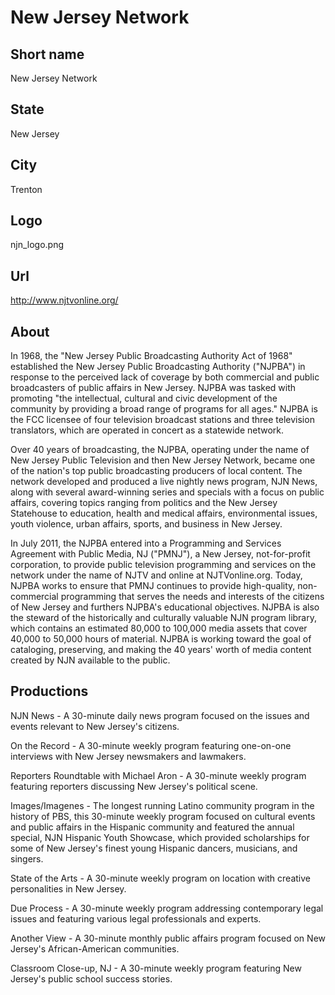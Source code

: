 # New Jersey Network

## Short name

New Jersey Network

## State

New Jersey

## City

Trenton

## Logo

njn\_logo.png

## Url

http://www.njtvonline.org/

## About

In 1968, the "New Jersey Public Broadcasting Authority Act of 1968"
established the New Jersey Public Broadcasting Authority ("NJPBA") in response
to the perceived lack of coverage by both commercial and public broadcasters of
public affairs in New Jersey. NJPBA was tasked with promoting "the intellectual,
cultural and civic development of the community by providing a broad range of
programs for all ages." NJPBA is the FCC licensee of four television broadcast
stations and three television translators, which are operated in concert as a
statewide network. 

Over 40 years of broadcasting, the NJPBA, operating under
the name of New Jersey Public Television and then New Jersey Network, became one
of the nation's top public broadcasting producers of local content. The network
developed and produced a live nightly news program, NJN News, along with several
award-winning series and specials with a focus on public affairs, covering topics
ranging from politics and the New Jersey Statehouse to education, health and medical
affairs, environmental issues, youth violence, urban affairs, sports, and business
in New Jersey.

In July 2011, the NJPBA entered into a Programming and Services
Agreement with Public Media, NJ ("PMNJ"), a New Jersey, not-for-profit corporation,
to provide public television programming and services on the network under the
name of NJTV and online at NJTVonline.org. Today, NJPBA works to ensure that PMNJ
continues to provide high-quality, non-commercial programming that serves the
needs and interests of the citizens of New Jersey and furthers NJPBA's educational
objectives.  NJPBA is also the steward of the historically and culturally valuable
NJN program library, which contains an estimated 80,000 to 100,000 media assets
that cover 40,000 to 50,000 hours of material. NJPBA is working toward the goal
of cataloging, preserving, and making the 40 years' worth of media content created
by NJN available to the public.


## Productions

NJN News - A 30-minute daily news program focused on the issues
and events relevant to New Jersey's citizens.  

On the Record - A 30-minute weekly
program featuring one-on-one interviews with New Jersey newsmakers and lawmakers.

Reporters Roundtable with Michael Aron - A 30-minute weekly program featuring
reporters discussing New Jersey's political scene.  

Images/Imagenes - The longest
running Latino community program in the history of PBS, this 30-minute weekly
program focused on cultural events and public affairs in the Hispanic community
and featured the annual special, NJN Hispanic Youth Showcase, which provided scholarships
for some of New Jersey's finest young Hispanic dancers, musicians, and singers.

State
of the Arts - A 30-minute weekly program on location with creative personalities
in New Jersey.

Due Process - A 30-minute weekly program addressing contemporary
legal issues and featuring various legal professionals and experts.  

Another
View - A 30-minute monthly public affairs program focused on New Jersey's African-American
communities.  

Classroom Close-up, NJ - A 30-minute weekly program featuring
New Jersey's public school success stories.  

